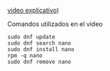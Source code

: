 
  [video explicativo](https://youtu.be/GWOCiuSs-qE?si=aD1CeMWWjzVe-Q1O))

  Comandos utilizados en el video
```
sudo dnf update 
sudo dnf search nano
sudo dnf install nano
rpm -q nano
sudo dnf remove nano
```
